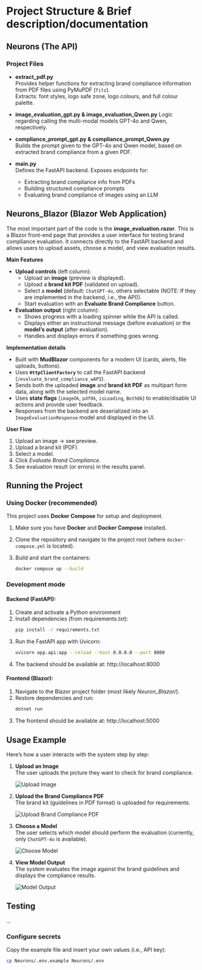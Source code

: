 # Project Structure & Brief description/documentation

## Neurons (The API)

### Project Files
- **extract_pdf.py**  
  Provides helper functions for extracting brand compliance information from PDF files using PyMuPDF (`fitz`).  
  Extracts: font styles, logo safe zone, logo colours, and full colour palette.

- **image_evaluation_gpt.py & image_evaluation_Qwen.py** 
  Logic regarding calling the multi-modal models GPT-4o and Qwen, respectively.

- **compliance_prompt_gpt.py & compliance_prompt_Qwen.py**  
  Builds the prompt given to the GPT-4o and Qwen model, based on extracted brand compliance from a given PDF.

- **main.py**  
  Defines the FastAPI backend. Exposes endpoints for:
  - Extracting brand compliance info from PDFs
  - Building structured compliance prompts
  - Evaluating brand compliance of images using an LLM

## Neurons_Blazor (Blazor Web Application)
The most important part of the code is the **image_evaluation.razor**. This is a Blazor front-end page that provides a user interface for testing brand compliance evaluation. It connects directly to the FastAPI backend and allows users to upload assets, choose a model, and view evaluation results.

**Main Features**
- **Upload controls** (left column):
  - Upload an **image** (preview is displayed).
  - Upload a **brand kit PDF** (validated on upload).
  - Select a **model** (default: `ChatGPT-4o`, others selectable (NOTE: If they are implemented in the backend, i.e., the API)).
  - Start evaluation with an **Evaluate Brand Compliance** button.
- **Evaluation output** (right column):
  - Shows progress with a loading spinner while the API is called.
  - Displays either an instructional message (before evaluation) or the **model’s output** (after evaluation).
  - Handles and displays errors if something goes wrong.

**Implementation details**
- Built with **MudBlazor** components for a modern UI (cards, alerts, file uploads, buttons).
- Uses **`HttpClientFactory`** to call the FastAPI backend (`/evaluate_brand_compliance_wAPI`).
- Sends both the uploaded **image** and **brand kit PDF** as multipart form data, along with the selected model name.
- Uses **state flags** (`imageOk`, `pdfOk`, `isLoading`, `BothOk`) to enable/disable UI actions and provide user feedback.
- Responses from the backend are deserialized into an `ImageEvaluationResponse` model and displayed in the UI.

**User Flow**
1. Upload an image → see preview.
2. Upload a brand kit (PDF).
3. Select a model.
4. Click *Evaluate Brand Compliance*.
5. See evaluation result (or errors) in the results panel.

## Running the Project

### Using Docker (recommended)
This project uses **Docker Compose** for setup and deployment.

1. Make sure you have **Docker** and **Docker Compose** installed.
2. Clone the repository and navigate to the project root (where `docker-compose.yml` is located).
3. Build and start the containers:

   ```bash
   docker compose up --build

### Development mode

#### Backend (FastAPI):

1. Create and activate a Python environment
2. Install dependencies (from requirements.txt):
   ```bash
   pip install -r requirements.txt
4. Run the FastAPI app with Uvicorn:
   ```bash
   uvicorn app.api:app --reload --host 0.0.0.0 --port 8000
5. The backend should be available at: http://localhost:8000

#### Frontend (Blazor):

1. Navigate to the Blazor project folder (most likely *Neuron_Blazor/*).
2. Restore dependencies and run:
   ```bash
   dotnet run
3. The frontend should be available at: http://localhost:5000

## Usage Example

Here’s how a user interacts with the system step by step:

1. **Upload an Image**  
   The user uploads the picture they want to check for brand compliance.  

   ![Upload Image](assets/Billede1.png)

2. **Upload the Brand Compliance PDF**  
   The brand kit (guidelines in PDF format) is uploaded for requirements.  

   ![Upload Brand Compliance PDF](assets/Billede2.png)

3. **Choose a Model**  
   The user selects which model should perform the evaluation (currently, only `ChatGPT-4o` is available).  

   ![Choose Model](assets/Billede3.png)

4. **View Model Output**  
   The system evaluates the image against the brand guidelines and displays the compliance results.  

   ![Model Output](assets/Billede4.png)


## Testing
...

### Configure secrets
Copy the example file and insert your own values (i.e., API key):
```bash
cp Neurons/.env.example Neurons/.env


